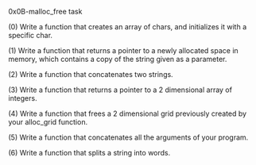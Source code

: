0x0B-malloc_free task

(0)	Write a function that creates an array of chars, and initializes it with a specific char.

(1)	Write a function that returns a pointer to a newly allocated space in memory, 
	which contains a copy of the string given as a parameter.

(2)	Write a function that concatenates two strings.

(3)	Write a function that returns a pointer to a 2 dimensional array of integers.

(4)	Write a function that frees a 2 dimensional grid previously created by your 
	alloc_grid function.

(5)	Write a function that concatenates all the arguments of your program.

(6)	Write a function that splits a string into words.
